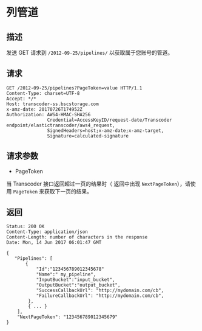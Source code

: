 # 列管道

## 描述
发送 GET 请求到 `/2012-09-25/pipelines/` 以获取属于您账号的管道。

## 请求
```
GET /2012-09-25/pipelines?PageToken=value HTTP/1.1
Content-Type: charset=UTF-8
Accept: */*
Host: transcoder-ss.bscstorage.com
x-amz-date: 20170726T174952Z
Authorization: AWS4-HMAC-SHA256
               Credential=AccessKeyID/request-date/Transcoder endpoint/elastictranscoder/aws4_request,
               SignedHeaders=host;x-amz-date;x-amz-target,
               Signature=calculated-signature
```

## 请求参数

- PageToken

当 Transcoder 接口返回超过一页的结果时（ 返回中出现 `NextPageToken`），请使用 `PageToken` 来获取下一页的结果。

## 返回
```
Status: 200 OK
Content-Type: application/json
Content-Length: number of characters in the response
Date: Mon, 14 Jun 2017 06:01:47 GMT

{
   "Pipelines": [
       {
           "Id":"123456789012345678"
           "Name":" my_pipeline",
           "InputBucket":"input_bucket",
           "OutputBucket":"output_bucket",
           "SuccessCallbackUrl": "http://mydomain.com/cb",
           "FailureCallbackUrl": "http://mydomain.com/cb",
        },
        { ... }
    ],
    "NextPageToken": "123456789012345679"
}
```
